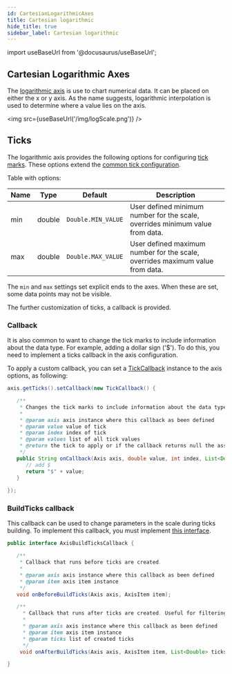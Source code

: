 ```yaml
---
id: CartesianLogarithmicAxes
title: Cartesian logarithmic
hide_title: true
sidebar_label: Cartesian logarithmic
---
```

import useBaseUrl from '@docusaurus/useBaseUrl';

## Cartesian Logarithmic Axes

The [logarithmic axis](https://pepstock-org.github.io/Charba/3.3/org/pepstock/charba/client/configuration/CartesianLogarithmicAxis.html) is use to chart numerical data. It can be placed on either the x or y axis. As the name suggests, logarithmic interpolation is used to determine where a value lies on the axis.

<img src={useBaseUrl('/img/logScale.png')} />

## Ticks

The logarithmic axis provides the following options for configuring [tick marks](https://pepstock-org.github.io/Charba/3.3/org/pepstock/charba/client/configuration/CartesianLogarithmicTick.html). These options extend the [common tick configuration](CartesianAxes#tick-configuration).

Table with options:

| Name | Type | Default | Description
| -----| ---- | --------| -----------
| min | double | `Double.MIN_VALUE` | User defined minimum number for the scale, overrides minimum value from data.
| max | double | `Double.MAX_VALUE` | User defined maximum number for the scale, overrides maximum value from data.

The `min` and `max` settings set explicit ends to the axes. When these are set, some data points may not be visible.

The further customization of ticks, a callback is provided.

### Callback

It is also common to want to change the tick marks to include information about the data type. For example, adding a dollar sign ('$'). To do this, you need to implement a ticks callback in the axis configuration.

To apply a custom callback, you can set a [TickCallback](https://pepstock-org.github.io/Charba/3.3/org/pepstock/charba/client/callbacks/TickCallback.html) instance to the axis options, as following:

```java
axis.getTicks().setCallback(new TickCallback() {

   /**
    * Changes the tick marks to include information about the data type.
    * 
    * @param axis axis instance where this callback as been defined
    * @param value value of tick
    * @param index index of tick
    * @param values list of all tick values
    * @return the tick to apply or if the callback returns null the associated grid line will be hidden.
    */
   public String onCallback(Axis axis, double value, int index, List<Double> values){
      // add $
      return "$" + value;
   }
         
});
```

### BuildTicks callback

This callback can be used to change parameters in the scale during ticks building. To implement this callback, you must implement [this interface](https://pepstock-org.github.io/Charba/3.3/org/pepstock/charba/client/callbacks/AxisBuildTicksCallback.html). 

```java
public interface AxisBuildTicksCallback {

   /**
    * Callback that runs before ticks are created.
    * 
    * @param axis axis instance where this callback as been defined
    * @param item axis item instance
    */
   void onBeforeBuildTicks(Axis axis, AxisItem item);

   /**
	 * Callback that runs after ticks are created. Useful for filtering ticks.
	 * 
	 * @param axis axis instance where this callback as been defined
	 * @param item axis item instance
	 * @param ticks list of created ticks
	 */
	void onAfterBuildTicks(Axis axis, AxisItem item, List<Double> ticks);

}
```

